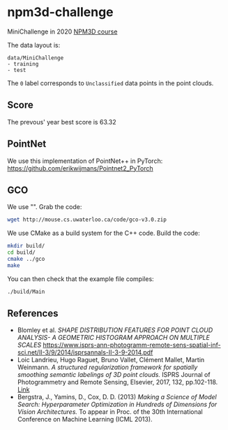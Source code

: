# npm3d-challenge
MiniChallenge in 2020 [NPM3D course](http://npm3d.fr/)

The data layout is:
```
data/MiniChallenge
- training
- test
```

The `0` label corresponds to `Unclassified` data points in the point clouds.

## Score

The prevous' year best score is 63.32

## PointNet

We use this implementation of PointNet++ in PyTorch: https://github.com/erikwijmans/Pointnet2_PyTorch

## GCO


We use "".
Grab the code:
```bash
wget http://mouse.cs.uwaterloo.ca/code/gco-v3.0.zip
```

We use CMake as a build system for the C++ code. Build the code:
```bash
mkdir build/
cd build/
cmake ../gco
make
```
You can then check that the example file compiles:
```bash
./build/Main
```


## References

* Blomley et al. _SHAPE DISTRIBUTION FEATURES FOR POINT CLOUD ANALYSIS- A GEOMETRIC HISTOGRAM APPROACH ON MULTIPLE SCALES_ https://www.isprs-ann-photogramm-remote-sens-spatial-inf-sci.net/II-3/9/2014/isprsannals-II-3-9-2014.pdf
* Loic Landrieu, Hugo Raguet, Bruno Vallet, Clément Mallet, Martin Weinmann.  _A structured regularization framework for spatially smoothing semantic labelings of 3D point clouds._ ISPRS Journal of Photogrammetry and Remote Sensing, Elsevier, 2017, 132, pp.102-118. [Link](https://hal.archives-ouvertes.fr/hal-01505245v2)
* Bergstra, J., Yamins, D., Cox, D. D. (2013) _Making a Science of Model Search: Hyperparameter Optimization in Hundreds of Dimensions for Vision Architectures._ To appear in Proc. of the 30th International Conference on Machine Learning (ICML 2013).
